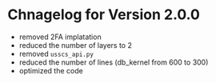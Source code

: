 # Chnagelog for Version 2.0.0

- removed 2FA implatation
- reduced the number of layers to 2
- removed `usscs_api.py`
- reduced the number of lines (db_kernel from 600 to 300)
- optimized the code